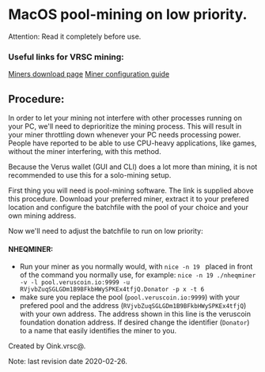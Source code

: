 # MacOS pool-mining on low priority.

Attention: Read it completely before use.

### Useful links for VRSC mining:

[Miners download page](https://veruscoin.io/getVRSC.html)
[Miner configuration guide](#!faq-macos\mac-faq03-mining_guide.md)

## Procedure:

In order to let your mining not interfere with other processes running on your PC, we'll need to deprioritize the mining process. This will result in your miner throttling down whenever your PC needs processing power.
People have reported to be able to use CPU-heavy applications, like games, without the miner interfering, with this method.

Because the Verus wallet (GUI and CLI) does a lot more than mining, it is not recommended to use this for a solo-mining setup.

First thing you will need is pool-mining software. The link is supplied above this procedure. Download your preferred miner, extract it to your prefered location and configure the batchfile with the pool of your choice and your own mining address.

Now we'll need to adjust the batchfile to run on low priority:

#### NHEQMINER:

  - Run your miner as you normally would, with `nice -n 19 ` placed in front of the command you normally use,
    for example:
      `nice -n 19 ./nheqminer -v -l pool.veruscoin.io:9999 -u RVjvbZuqSGLGDm1B9BFkbHWySPKEx4tfjQ.Donator -p x -t 6`
  - make sure you replace the pool (`pool.veruscoin.io:9999`) with your prefered pool and the address
    (`RVjvbZuqSGLGDm1B9BFkbHWySPKEx4tfjQ`) with your own address. The address shown in this line is the veruscoin
    foundation donation address. If desired change the identifier (`Donator`) to a name that easily identifies the
    miner to you.

Created by Oink.vrsc@.

Note: last revision date 2020-02-26.
